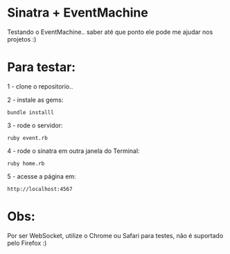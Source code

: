 # Sinatra + EventMachine

Testando o EventMachine.. saber até que ponto ele pode me ajudar nos projetos :)

# Para testar: 
1 - clone o repositorio..

2 - instale as gems:

    bundle installl

3 - rode o servidor:

	ruby event.rb

4 - rode o sinatra em outra janela do Terminal:

	ruby home.rb

5 - acesse a página em:

	http://localhost:4567
	
# Obs:

Por ser WebSocket, utilize o Chrome ou Safari para testes, não é suportado pelo Firefox :)